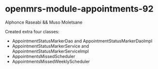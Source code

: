 # openmrs-module-appointments-92
Alphonce Raseabi && Muso Moletsane


<p>Created extra four classes:</p>
<ul>
     <li>AppointmentStatusMarkerDao and AppointmentStatusMarkerDaoImpl</li>
     <li>AppointmentStatusMarkerService and AppointmentStatusMarkerServiceImpl</li>
     <li>AppointmentsMissedScheduler </li>
     <li>AppointmentsMissedWeeklyScheduler</li>
</ul>